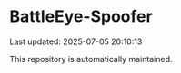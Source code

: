 # BattleEye-Spoofer

Last updated: 2025-07-05 20:10:13

This repository is automatically maintained.
